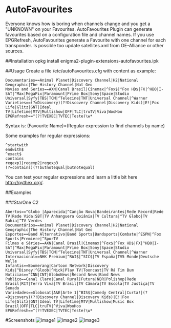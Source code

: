 # AutoFavourites
Everyone knows how is boring when channels change and you get a "UNKNOWN" on your Favourites.
AutoFavourites Plugin can generate favourites based on a configuration file and channel names.
If you use EPGRefresh, AutoFavourites generate a Favourite with one channel for each transponder.
Is possible too update satellites.xml from OE-Alliance or other sources.

##Installation
opkg install enigma2-plugin-extensions-autofavourites.ipk

##Usage
Create a file /etc/autoFavourites.cfg with content as example:
```
Documentaries==Animal Planet|Discovery Channel|H2|National Geographic|The History Channel|Nat Geo
Movies and Series==AXN|Canal Brasil|Cinemax|^Fox$|^Fox HD$|FX|^HBO|I-SAT|^Max|MegaPix|Paramount|Prime Box|Sony|Space|Studio Universal|Syfy|TBS|TCM|^Telecine|TNT|Universal Channel|^Warner
Varieties==(?=Discovery)(?!Discovery Channel|Discovery Kids)|E!|Fox Life|Glitz|GNT|Ideal TV|Lifetime|MTV|Multishow|OFF|TLC|truTV|Viva|WooHoo
EPGRefresh==^(?!TVEXEC|TVTEC|Teste)\w*
```

Syntax is:
(Favourite Name)=(Regular expression to find channels by name)

Some examples for regular expressions:
```
^startwith
endwith$
^exact$
contains
regexp1|regexp2|regexp3
(?=contains)(?!butnotequal|butnotequal)
```

You can test your regular expressions and learn a little bit here http://pythex.org/.

##Examples

###StarOne C2
```
Abertos==^Globo |Aparecida|^Canção Nova|Bandeirantes|Rede Record|Rede TV|Rede Vida|SBT|TV Anhanguera Goiânia|TV Cultura|^TV Globo|TV Bahia|^TV Verdes
Documentários==Animal Planet|Discovery Channel|H2|National Geographic|The History Channel|Nat Geo
Esportes==Band Alternativo|Band Sports|Bandsports|Combate|^ESPN|^Fox Sports|Premiere|^SporTV
Filmes e Séries==AXN|Canal Brasil|Cinemax|^Fox$|^Fox HD$|FX|^HBO|I-SAT|^Max|MegaPix|Paramount|Prime Box|Sony|Space|Studio Universal|Syfy|TBS|TCM|^Telecine|TNT|Universal Channel|^Warner
Internacional==NHK Premium|^RAI$|^SIC$|TV España|TV5 Monde|Deutsche Welle
Infantis==Boomerang|Cartoon Network|Discovery Kids|^Disney|^Gloob|^Nick|Play TV|Tooncast|TV Rá Tim Bum
Noticias==^CNN|CNT|GloboNews|Record News|Band News
Publico==Canal Claro|Canal Rural|Futura|NBR|Polishop|Rede Brasil|RIT|Terra Viva|TV Brasil|TV Câmara|TV Escola|TV Justiça|TV Senado
Variedades==Globosat|A&E|Arte 1|^BIS$|Comedy Central|Curta!|(?=Discovery)(?!Discovery Channel|Discovery Kids)|E!|Fox Life|Glitz|GNT|Ideal TV|Lifetime|MTV|Multishow|Music Box Brazil|OFF|TLC|truTV|^Viva|WooHoo
EPGRefresh==^(?!TVEXEC|TVTEC|Teste)\w*
```

#Screenshots
![image1](https://raw.githubusercontent.com/lazaronixon/autofavourites/master/screenshots/image1.jpg)
![image2](https://raw.githubusercontent.com/lazaronixon/autofavourites/master/screenshots/image2.jpg)
![image3](https://raw.githubusercontent.com/lazaronixon/autofavourites/master/screenshots/image3.jpg)
